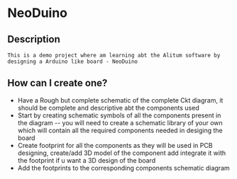 # NeoDuino

## Description
~~~~~~~
This is a demo project where am learning abt the Alitum software by designing a Arduino like board - NeoDuino
~~~~~~~

## How can I create one?

- Have a Rough but complete schematic of the complete Ckt diagram, it should be complete and descriptive abt the 
  components used
- Start by creating schematic symbols of all the components present in the diagram -- you will need to create a 
  schematic library of your own which will contain all the required components needed in desiging the board
- Create footprint for all the components as they will be used in PCB designing, create/add 3D model of the 
  component add integrate it with the footprint if u want a 3D design of the board
- Add the footprints to the corresponding components schematic diagram


